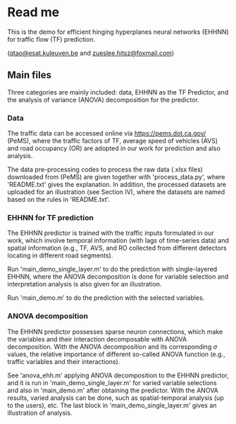 # Read me

This is the demo for efficient hinging hyperplanes neural networks (EHHNN) for traffic flow (TF) prediction.

(qtao@esat.kuleuven.be and zueslee.hitsz@foxmail.com)

## Main files

Three categories are mainly included: data, EHHNN as the TF Predictor, and the analysis of variance (ANOVA) decomposition for the  predictor.

### Data

The traffic data can be accessed online via https://pems.dot.ca.gov/ (PeMS), where the traffic factors of TF, average speed of vehicles (AVS) and road occupancy (OR) are adopted in our work for prediction and also analysis. 

The data pre-processing codes to process the raw data (.xlsx files) downloaded from (PeMS) are given together with 'process_data.py', where 'README.txt' gives the explanation. In addition, the processed datasets are uploaded for an illustration (see Section IV), where the datasets are named based on the rules in 'README.txt'.

### EHHNN for TF prediction

The EHHNN predictor is trained with the traffic inputs formulated in our work, which involve temporal information (with lags of time-series data) and spatial information (e.g., TF, AVS, and RO collected from different detectors locating in different road segments).

Run 'main_demo_single_layer.m' to do the prediction with single-layered EHHNN, where the ANOVA decomposition is done for variable selection and interpretation analysis is also given for an illustration.

Run 'main_demo.m' to do the prediction with the selected variables.

### ANOVA decomposition

The EHHNN predictor possesses sparse neuron connections, which make the variables and their interaction decomposable with ANOVA decomposition. With  the ANOVA decomposition and its corresponding $\sigma$​​ values, the relative importance of different so-called ANOVA function (e.g.,  traffic variables and their interactions).

See 'anova_ehh.m' applying ANOVA decomposition to the EHHNN predictor, and it is run in 'main_demo_single_layer.m' for varied variable selections and also in 'main_demo.m' after obtaining the predictor. With the ANOVA results, varied analysis can be done, such as spatial-temporal analysis (up to the users),  etc. The last block in  'main_demo_single_layer.m' gives an illustration of analysis.



 

 



 